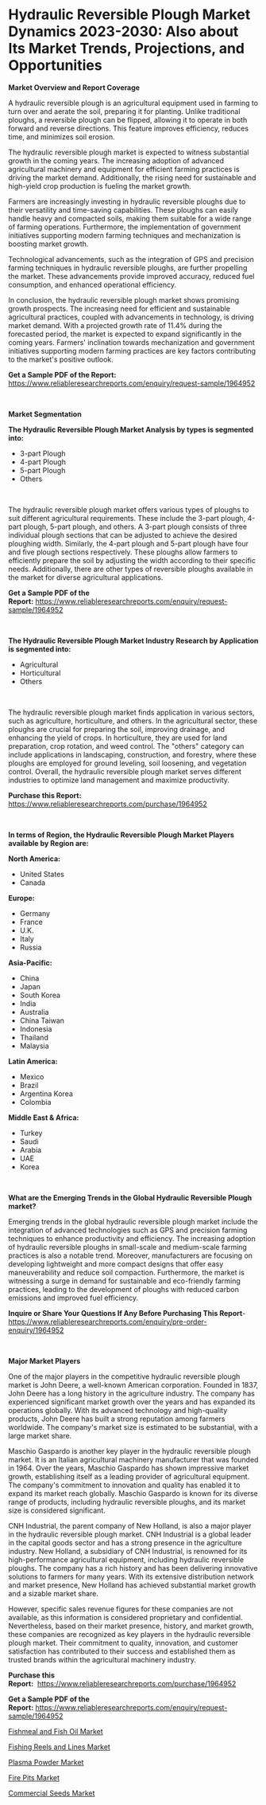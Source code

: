 <p><h1>Hydraulic Reversible Plough Market Dynamics 2023-2030: Also about Its Market Trends, Projections, and Opportunities</h1></p><p><strong>Market Overview and Report Coverage</strong></p>
<p><p>A hydraulic reversible plough is an agricultural equipment used in farming to turn over and aerate the soil, preparing it for planting. Unlike traditional ploughs, a reversible plough can be flipped, allowing it to operate in both forward and reverse directions. This feature improves efficiency, reduces time, and minimizes soil erosion.</p><p>The hydraulic reversible plough market is expected to witness substantial growth in the coming years. The increasing adoption of advanced agricultural machinery and equipment for efficient farming practices is driving the market demand. Additionally, the rising need for sustainable and high-yield crop production is fueling the market growth.</p><p>Farmers are increasingly investing in hydraulic reversible ploughs due to their versatility and time-saving capabilities. These ploughs can easily handle heavy and compacted soils, making them suitable for a wide range of farming operations. Furthermore, the implementation of government initiatives supporting modern farming techniques and mechanization is boosting market growth.</p><p>Technological advancements, such as the integration of GPS and precision farming techniques in hydraulic reversible ploughs, are further propelling the market. These advancements provide improved accuracy, reduced fuel consumption, and enhanced operational efficiency.</p><p>In conclusion, the hydraulic reversible plough market shows promising growth prospects. The increasing need for efficient and sustainable agricultural practices, coupled with advancements in technology, is driving market demand. With a projected growth rate of 11.4% during the forecasted period, the market is expected to expand significantly in the coming years. Farmers' inclination towards mechanization and government initiatives supporting modern farming practices are key factors contributing to the market's positive outlook.</p></p>
<p><strong>Get a Sample PDF of the Report:</strong> <a href="https://www.reliableresearchreports.com/enquiry/request-sample/1964952">https://www.reliableresearchreports.com/enquiry/request-sample/1964952</a></p>
<p>&nbsp;</p>
<p><strong>Market Segmentation</strong></p>
<p><strong>The Hydraulic Reversible Plough Market Analysis by types is segmented into:</strong></p>
<p><ul><li>3-part Plough</li><li>4-part Plough</li><li>5-part Plough</li><li>Others</li></ul></p>
<p>&nbsp;</p>
<p><p>The hydraulic reversible plough market offers various types of ploughs to suit different agricultural requirements. These include the 3-part plough, 4-part plough, 5-part plough, and others. A 3-part plough consists of three individual plough sections that can be adjusted to achieve the desired ploughing width. Similarly, the 4-part plough and 5-part plough have four and five plough sections respectively. These ploughs allow farmers to efficiently prepare the soil by adjusting the width according to their specific needs. Additionally, there are other types of reversible ploughs available in the market for diverse agricultural applications.</p></p>
<p><strong>Get a Sample PDF of the Report:</strong>&nbsp;<a href="https://www.reliableresearchreports.com/enquiry/request-sample/1964952">https://www.reliableresearchreports.com/enquiry/request-sample/1964952</a></p>
<p>&nbsp;</p>
<p><strong>The Hydraulic Reversible Plough Market Industry Research by Application is segmented into:</strong></p>
<p><ul><li>Agricultural</li><li>Horticultural</li><li>Others</li></ul></p>
<p>&nbsp;</p>
<p><p>The hydraulic reversible plough market finds application in various sectors, such as agriculture, horticulture, and others. In the agricultural sector, these ploughs are crucial for preparing the soil, improving drainage, and enhancing the yield of crops. In horticulture, they are used for land preparation, crop rotation, and weed control. The "others" category can include applications in landscaping, construction, and forestry, where these ploughs are employed for ground leveling, soil loosening, and vegetation control. Overall, the hydraulic reversible plough market serves different industries to optimize land management and maximize productivity.</p></p>
<p><strong>Purchase this Report:</strong>&nbsp; <a href="https://www.reliableresearchreports.com/purchase/1964952">https://www.reliableresearchreports.com/purchase/1964952</a></p>
<p>&nbsp;</p>
<p><strong>In terms of Region, the Hydraulic Reversible Plough Market Players available by Region are:</strong></p>
<p>
    <p> <strong> North America: </strong>
        <ul>
            <li>United States</li>
            <li>Canada</li>
        </ul>
        </p> 
    <p> <strong> Europe: </strong>
        <ul>
            <li>Germany</li>
            <li>France</li>
            <li>U.K.</li>
            <li>Italy</li>
            <li>Russia</li>
        </ul>
        </p> 
    <p> <strong> Asia-Pacific: </strong>
        <ul>
            <li>China</li>
            <li>Japan</li>
            <li>South Korea</li>
            <li>India</li>
            <li>Australia</li>
            <li>China Taiwan</li>
            <li>Indonesia</li>
            <li>Thailand</li>
            <li>Malaysia</li>
        </ul>
        </p> 
    <p> <strong> Latin America: </strong>
        <ul>
            <li>Mexico</li>
            <li>Brazil</li>
            <li>Argentina Korea</li>
            <li>Colombia</li>
        </ul>
        </p> 
    <p> <strong> Middle East & Africa: </strong>
        <ul>
            <li>Turkey</li>
            <li>Saudi</li>
            <li>Arabia</li>
            <li>UAE</li>
            <li>Korea</li>
        </ul>
    </p>
    </p>
<p>&nbsp;</p>
<p><strong>What are the Emerging Trends in the Global Hydraulic Reversible Plough market?</strong></p>
<p><p>Emerging trends in the global hydraulic reversible plough market include the integration of advanced technologies such as GPS and precision farming techniques to enhance productivity and efficiency. The increasing adoption of hydraulic reversible ploughs in small-scale and medium-scale farming practices is also a notable trend. Moreover, manufacturers are focusing on developing lightweight and more compact designs that offer easy maneuverability and reduce soil compaction. Furthermore, the market is witnessing a surge in demand for sustainable and eco-friendly farming practices, leading to the development of ploughs with reduced carbon emissions and improved fuel efficiency.</p></p>
<p><strong>Inquire or Share Your Questions If Any Before Purchasing This Report</strong>- <a href="https://www.reliableresearchreports.com/enquiry/pre-order-enquiry/1964952">https://www.reliableresearchreports.com/enquiry/pre-order-enquiry/1964952</a></p>
<p>&nbsp;</p>
<p><strong>Major Market Players</strong></p>
<p><p>One of the major players in the competitive hydraulic reversible plough market is John Deere, a well-known American corporation. Founded in 1837, John Deere has a long history in the agriculture industry. The company has experienced significant market growth over the years and has expanded its operations globally. With its advanced technology and high-quality products, John Deere has built a strong reputation among farmers worldwide. The company's market size is estimated to be substantial, with a large market share.</p><p>Maschio Gaspardo is another key player in the hydraulic reversible plough market. It is an Italian agricultural machinery manufacturer that was founded in 1964. Over the years, Maschio Gaspardo has shown impressive market growth, establishing itself as a leading provider of agricultural equipment. The company's commitment to innovation and quality has enabled it to expand its market reach globally. Maschio Gaspardo is known for its diverse range of products, including hydraulic reversible ploughs, and its market size is considered significant.</p><p>CNH Industrial, the parent company of New Holland, is also a major player in the hydraulic reversible plough market. CNH Industrial is a global leader in the capital goods sector and has a strong presence in the agriculture industry. New Holland, a subsidiary of CNH Industrial, is renowned for its high-performance agricultural equipment, including hydraulic reversible ploughs. The company has a rich history and has been delivering innovative solutions to farmers for many years. With its extensive distribution network and market presence, New Holland has achieved substantial market growth and a sizable market share.</p><p>However, specific sales revenue figures for these companies are not available, as this information is considered proprietary and confidential. Nevertheless, based on their market presence, history, and market growth, these companies are recognized as key players in the hydraulic reversible plough market. Their commitment to quality, innovation, and customer satisfaction has contributed to their success and established them as trusted brands within the agricultural machinery industry.</p></p>
<p><strong>Purchase this Report:</strong>&nbsp;&nbsp;<a href="https://www.reliableresearchreports.com/purchase/1964952">https://www.reliableresearchreports.com/purchase/1964952</a></p>
<p></p>
<p><strong>Get a Sample PDF of the Report:</strong>&nbsp;<a href="https://www.reliableresearchreports.com/enquiry/request-sample/1964952">https://www.reliableresearchreports.com/enquiry/request-sample/1964952</a></p>
<p><p><a href="https://medium.com/@myrticecole/analyzing-fishmeal-and-fish-oil-market-global-industry-perspective-and-forecast-2023-to-2030-80e42d4c56cf">Fishmeal and Fish Oil Market</a></p><p><a href="https://medium.com/@zoeyleannon2023/fishing-reels-and-lines-market-insight-market-trends-growth-forecasted-from-2023-to-2030-e25aa99fff5a">Fishing Reels and Lines Market</a></p><p><a href="https://github.com/ruslanpoljakovrd177/Market-Research-Report-List-1/blob/main/plasma-powder-market.md">Plasma Powder Market</a></p><p><a href="https://medium.com/@porteradams98/fire-pits-market-report-reveals-the-latest-trends-and-growth-opportunities-of-this-market-f52b36a2b0ca">Fire Pits Market</a></p><p><a href="https://github.com/grishafomin4852/Market-Research-Report-List-1/blob/main/commercial-seeds-market.md">Commercial Seeds Market</a></p></p>